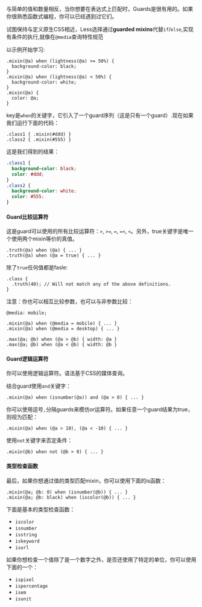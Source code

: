 与简单的值和数量相反，当你想要在表达式上匹配时，Guards是很有用的。如果你很熟悉函数式编程，你可以已经遇到过它们。

试图保持与定义原生CSS相近，Less选择通过**guarded mixins**代替`if`/`else`,实现有条件的执行,就像在`@media`查询特性规范


以示例开始学习:

```less
.mixin(@a) when (lightness(@a) >= 50%) {
  background-color: black;
}
.mixin(@a) when (lightness(@a) < 50%) {
  background-color: white;
}
.mixin(@a) {
  color: @a;
}
```

key是`when`的关键字，它引入了一个guard序列（这是只有一个guard）.现在如果我们运行下面的代码：

```less
.class1 { .mixin(#ddd) }
.class2 { .mixin(#555) }
```

这是我们得到的结果：

```css
.class1 {
  background-color: black;
  color: #ddd;
}
.class2 {
  background-color: white;
  color: #555;
}
```

#### Guard比较运算符

这是guard可以使用的所有比较运算符：`>`, `>=`, `=`, `=<`, `<`。另外，true关键字是唯一个使用两个mixin等价的真值。

```less
.truth(@a) when (@a) { ... }
.truth(@a) when (@a = true) { ... }
```

除了`true`任何值都是fasle:

```less
.class {
  .truth(40); // Will not match any of the above definitions.
}
```

注意：你也可以相互比较参数，也可以与非参数比较：

```less
@media: mobile;

.mixin(@a) when (@media = mobile) { ... }
.mixin(@a) when (@media = desktop) { ... }

.max(@a; @b) when (@a > @b) { width: @a }
.max(@a; @b) when (@a < @b) { width: @b }
```

#### Guard逻辑运算符

你可以使用逻辑运算符。语法基于CSS的媒体查询。

结合guard使用`and`关键字：

```less
.mixin(@a) when (isnumber(@a)) and (@a > 0) { ... }
```

你可以使用逗号`,`分隔guards来模仿*or*运算符。如果任意一个guard结果为true，则视为匹配：

```less
.mixin(@a) when (@a > 10), (@a < -10) { ... }
```

使用`not`关键字来否定条件：

```less
.mixin(@b) when not (@b > 0) { ... }
```

#### 类型检查函数

最后，如果你想通过值的类型匹配mixin，你可以使用下面的is函数：

```less
.mixin(@a; @b: 0) when (isnumber(@b)) { ... }
.mixin(@a; @b: black) when (iscolor(@b)) { ... }
```

下面是基本的类型检查函数：

* `iscolor`
* `isnumber`
* `isstring`
* `iskeyword`
* `isurl`

如果你想检查一个值除了是一个数字之外，是否还使用了特定的单位，你可以使用下面的一个：

* `ispixel`
* `ispercentage`
* `isem`
* `isunit`
